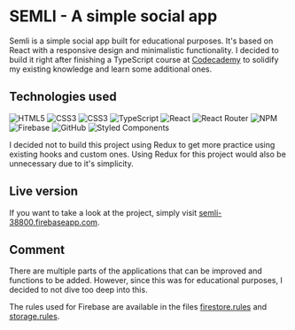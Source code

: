 # SEMLI - A simple social app

Semli is a simple social app built for educational purposes. It's based on React with a responsive design and minimalistic functionality. I decided to build it right after finishing a TypeScript course at [Codecademy](https://www.codecademy.com/learn/learn-typescript) to solidify my existing knowledge and learn some additional ones.

## Technologies used

![HTML5](https://img.shields.io/badge/html5-%23E34F26.svg?style=for-the-badge&logo=html5&logoColor=white) ![CSS3](https://img.shields.io/badge/css3-%231572B6.svg?style=for-the-badge&logo=css3&logoColor=white) ![CSS3](https://img.shields.io/badge/css3-%231572B6.svg?style=for-the-badge&logo=css3&logoColor=white) ![TypeScript](https://img.shields.io/badge/typescript-%23007ACC.svg?style=for-the-badge&logo=typescript&logoColor=white) ![React](https://img.shields.io/badge/react-%2320232a.svg?style=for-the-badge&logo=react&logoColor=%2361DAFB) ![React Router](https://img.shields.io/badge/React_Router-CA4245?style=for-the-badge&logo=react-router&logoColor=white) ![NPM](https://img.shields.io/badge/NPM-%23000000.svg?style=for-the-badge&logo=npm&logoColor=white) ![Firebase](https://img.shields.io/badge/firebase-%23039BE5.svg?style=for-the-badge&logo=firebase) ![GitHub](https://img.shields.io/badge/github-%23121011.svg?style=for-the-badge&logo=github&logoColor=white) ![Styled Components](https://img.shields.io/badge/styled--components-DB7093?style=for-the-badge&logo=styled-components&logoColor=white)

I decided not to build this project using Redux to get more practice using existing hooks and custom ones. Using Redux for this project would also be unnecessary due to it's simplicity.

## Live version

If you want to take a look at the project, simply visit [semli-38800.firebaseapp.com](https://semli-38800.firebaseapp.com/).

## Comment

There are multiple parts of the applications that can be improved and functions to be added. However, since this was for educational purposes, I decided to not dive too deep into this.

The rules used for Firebase are available in the files [firestore.rules](Semli/firestore.rules) and [storage.rules](Semli/storage.rules).

